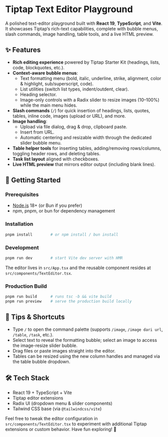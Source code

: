 # Tiptap Text Editor Playground

A polished text-editor playground built with **React 19**, **TypeScript**, and **Vite**.  
It showcases Tiptap’s rich-text capabilities, complete with bubble menus, slash commands, image handling, table tools, and a live HTML preview.

## ✨ Features

- **Rich editing experience** powered by Tiptap Starter Kit (headings, lists, code, blockquotes, etc.).
- **Context-aware bubble menus**:
  - Text formatting menu (bold, italic, underline, strike, alignment, color & highlight, sub/superscript, code).
  - List utilities (switch list types, indent/outdent, clear).
  - Heading selector.
  - Image-only controls with a Radix slider to resize images (10–100%) while the main menu hides.
- **Slash commands** (`/`) for quick insertion of headings, lists, quotes, tables, inline code, images (upload or URL), and more.
- **Image handling**:
  - Upload via file dialog, drag & drop, clipboard paste.
  - Insert from URL.
  - Automatic centering and resizable width through the dedicated slider bubble menu.
- **Table helper tools** for inserting tables, adding/removing rows/columns, toggling header rows, and deleting tables.
- **Task list layout** aligned with checkboxes.
- **Live HTML preview** that mirrors editor output (including blank lines).

## 🚀 Getting Started

### Prerequisites

- [Node.js](https://nodejs.org/) 18+ (or Bun if you prefer)
- npm, pnpm, or bun for dependency management

### Installation

```bash
pnpm install        # or npm install / bun install
```

### Development

```bash
pnpm run dev        # start Vite dev server with HMR
```

The editor lives in `src/App.tsx` and the reusable component resides at `src/components/TextEditor.tsx`.

### Production Build

```bash
pnpm run build      # runs tsc -b && vite build
pnpm run preview    # serve the production build locally
```

## 🧭 Tips & Shortcuts

- Type `/` to open the command palette (supports `/image`, `/image dari url`, `/table`, `/task`, etc.).
- Select text to reveal the formatting bubble; select an image to access the image-resize slider bubble.
- Drag files or paste images straight into the editor.
- Tables can be resized using the new column handles and managed via the table bubble dropdown.

## 🛠️ Tech Stack

- React 19 + TypeScript + Vite
- Tiptap editor extensions
- Radix UI (dropdown menu & slider components)
- Tailwind CSS base (via `@tailwindcss/vite`)

Feel free to tweak the editor configuration in `src/components/TextEditor.tsx` to experiment with additional Tiptap extensions or custom behavior. Have fun exploring! 🎉
